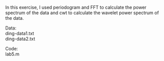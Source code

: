 In this exercise, I used periodogram and FFT to calculate the power spectrum of the data and cwt to calculate the wavelet power spectrum of the data.

Data: <br>
ding-data1.txt <br>
ding-data2.txt <br>

Code: <br>
lab5.m
